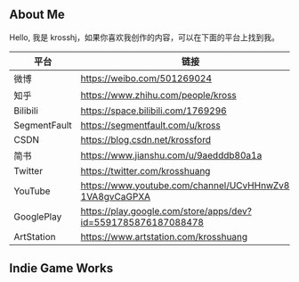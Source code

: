 ## About Me
Hello, 我是 krosshj，如果你喜欢我创作的内容，可以在下面的平台上找到我。

| 平台 | 链接  |
| --- | ---  |
| 微博 | https://weibo.com/501269024 |
| 知乎 | https://www.zhihu.com/people/kross | 
| Bilibili | https://space.bilibili.com/1769296 | 
| SegmentFault | https://segmentfault.com/u/kross |
| CSDN | https://blog.csdn.net/krossford |
| 简书 | https://www.jianshu.com/u/9aedddb80a1a | 
| Twitter | https://twitter.com/krosshuang |
| YouTube | https://www.youtube.com/channel/UCvHHnwZv8P-1VA8gvCaGPXA |
| GooglePlay | https://play.google.com/store/apps/dev?id=5591785876187088478 |
| ArtStation | https://www.artstation.com/krosshuang |

## Indie Game Works

